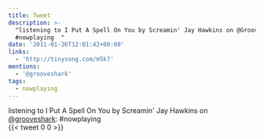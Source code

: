 ```yaml
---
title: Tweet
description: >-
  "listening to I Put A Spell On You by Screamin' Jay Hawkins on @Grooveshark:  
  #nowplaying  "
date: '2011-01-26T12:01:42+00:00'
links:
  - 'http://tinysong.com/m5k7'
mentions:
  - '@grooveshark'
tags:
  - nowplaying
---
```

listening to I Put A Spell On You by Screamin' Jay Hawkins on [@grooveshark](https://twitter.com/@grooveshark):   #nowplaying  
      {{< tweet 0 0 >}}
    
